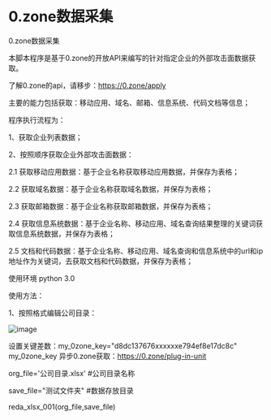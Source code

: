 # 0.zone数据采集
0.zone数据采集

本脚本程序是基于0.zone的开放API来编写的针对指定企业的外部攻击面数据获取。

了解0.zone的api，请移步：https://0.zone/apply

主要的能力包括获取：移动应用、域名、邮箱、信息系统、代码文档等信息；

程序执行流程为：

1、获取企业列表数据；

2、按照顺序获取企业外部攻击面数据：

 2.1 获取移动应用数据：基于企业名称获取移动应用数据，并保存为表格；
 
 2.2 获取域名数据：基于企业名称获取域名数据，并保存为表格；
 
 2.3 获取邮箱数据：基于企业名称获取邮箱数据，并保存为表格；
 
 2.4 获取信息系统数据：基于企业名称、移动应用、域名查询结果整理的关键词获取信息系统数据，并保存为表格；
 
 2.5 文档和代码数据：基于企业名称、移动应用、域名查询和信息系统中的url和ip地址作为关键词，去获取文档和代码数据，并保存为表格；
 


使用环境 python 3.0

使用方法：

1、按照格式编辑公司目录：

![image](https://github.com/user-attachments/assets/cc1a90f1-c167-4db3-b210-bb655f5db803)

设置关键差数：my_0zone_key="d8dc137676xxxxxxe794ef8e17dc8c"
my_0zone_key 异步0.zone获取：https://0.zone/plug-in-unit


org_file='公司目录.xlsx' #公司目录名称

save_file="测试文件夹"  #数据存放目录

reda_xlsx_001(org_file,save_file)
